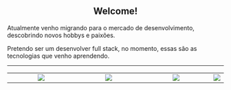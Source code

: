<h2 align="center"> Welcome!</h2>

<p>Atualmente venho migrando para o mercado de desenvolvimento, descobrindo novos hobbys e paixões.</p>
<p>Pretendo ser um desenvolver full stack, no momento, essas são as tecnologias que venho aprendendo.</p>
<hr />

<table border-style: none width="100">
<tr>
    <td align='center' width="190">
        <img src="https://cdn.jsdelivr.net/gh/devicons/devicon@latest/icons/html5/html5-original.svg">
    </td>
    <td align='center' width="190">
        <img src="https://cdn.jsdelivr.net/gh/devicons/devicon@latest/icons/css3/css3-original.svg">
    </td>
    <td align='center' width="190">
        <img src="https://cdn.jsdelivr.net/gh/devicons/devicon@latest/icons/javascript/javascript-original.svg">
    </td>
  <td>
        <img src="https://www.vectorlogo.zone/logos/mysql/mysql-official.svg">
  </td>
</tr>
</table>
